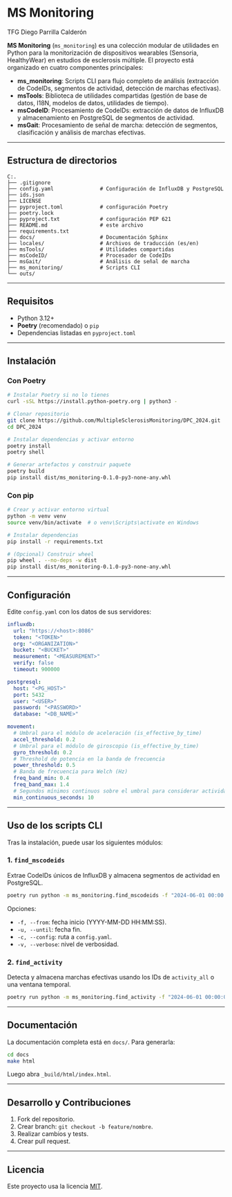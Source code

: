 # MS Monitoring

TFG Diego Parrilla Calderón

**MS Monitoring** (`ms_monitoring`) es una colección modular de utilidades en Python para la monitorización de dispositivos wearables (Sensoria, HealthyWear) en estudios de esclerosis múltiple. El proyecto está organizado en cuatro componentes principales:

- **ms_monitoring**: Scripts CLI para flujo completo de análisis (extracción de CodeIDs, segmentos de actividad, detección de marchas efectivas).
- **msTools**: Biblioteca de utilidades compartidas (gestión de base de datos, I18N, modelos de datos, utilidades de tiempo).
- **msCodeID**: Procesamiento de CodeIDs: extracción de datos de InfluxDB y almacenamiento en PostgreSQL de segmentos de actividad.
- **msGait**: Procesamiento de señal de marcha: detección de segmentos, clasificación y análisis de marchas efectivas.

---

## Estructura de directorios

```
C:.
├── .gitignore
├── config.yaml               # Configuración de InfluxDB y PostgreSQL
├── ids.json
├── LICENSE
├── pyproject.toml            # configuración Poetry
├── poetry.lock
├── pyproject.txt             # configuración PEP 621
├── README.md                 # este archivo
├── requirements.txt
├── docs/                     # Documentación Sphinx
├── locales/                  # Archivos de traducción (es/en)
├── msTools/                  # Utilidades compartidas
├── msCodeID/                 # Procesador de CodeIDs
├── msGait/                   # Análisis de señal de marcha
├── ms_monitoring/            # Scripts CLI
└── outs/
```

---

## Requisitos

- Python 3.12+  
- **Poetry** (recomendado) o `pip`  
- Dependencias listadas en `pyproject.toml` 

---

## Instalación

### Con Poetry

```bash
# Instalar Poetry si no lo tienes
curl -sSL https://install.python-poetry.org | python3 -

# Clonar repositorio
git clone https://github.com/MultipleSclerosisMonitoring/DPC_2024.git
cd DPC_2024

# Instalar dependencias y activar entorno
poetry install
poetry shell

# Generar artefactos y construir paquete
poetry build
pip install dist/ms_monitoring-0.1.0-py3-none-any.whl
```

### Con pip

```bash
# Crear y activar entorno virtual
python -m venv venv
source venv/bin/activate  # o venv\Scripts\activate en Windows

# Instalar dependencias
pip install -r requirements.txt

# (Opcional) Construir wheel
pip wheel . --no-deps -w dist
pip install dist/ms_monitoring-0.1.0-py3-none-any.whl
```

---

## Configuración

Edite `config.yaml` con los datos de sus servidores:

```yaml
influxdb:
  url: "https://<host>:8086"
  token: "<TOKEN>"
  org: "<ORGANIZATION>"
  bucket: "<BUCKET>"
  measurement: "<MEASUREMENT>"
  verify: false
  timeout: 900000

postgresql:
  host: "<PG_HOST>"
  port: 5432
  user: "<USER>"
  password: "<PASSWORD>"
  database: "<DB_NAME>"

movement:
  # Umbral para el módulo de aceleración (is_effective_by_time)
  accel_threshold: 0.2
  # Umbral para el módulo de giroscopio (is_effective_by_time)
  gyro_threshold: 0.2
  # Threshold de potencia en la banda de frecuencia
  power_threshold: 0.5
  # Banda de frecuencia para Welch (Hz)
  freq_band_min: 0.4
  freq_band_max: 1.4
  # Segundos mínimos continuos sobre el umbral para considerar actividad
  min_continuous_seconds: 10
```

---

## Uso de los scripts CLI

Tras la instalación, puede usar los siguientes módulos:

### 1. `find_mscodeids`

Extrae CodeIDs únicos de InfluxDB y almacena segmentos de actividad en PostgreSQL.

```bash
poetry run python -m ms_monitoring.find_mscodeids -f "2024-06-01 00:00:00" -u "2024-06-30 23:59:59" -c config.yaml -v 2
```

Opciones:
- `-f, --from`: fecha inicio (YYYY-MM-DD HH:MM:SS).  
- `-u, --until`: fecha fin.  
- `-c, --config`: ruta a `config.yaml`.  
- `-v, --verbose`: nivel de verbosidad.


### 2. `find_activity`

Detecta y almacena marchas efectivas usando los IDs de `activity_all` o una ventana temporal.

```bash
poetry run python -m ms_monitoring.find_activity -f "2024-06-01 00:00:00" -u "2024-06-30 23:59:59" -c config.yaml --head-rows 10 -v 2
```

---

## Documentación

La documentación completa está en `docs/`. Para generarla:

```bash
cd docs
make html
```

Luego abra `_build/html/index.html`.

---

## Desarrollo y Contribuciones

1. Fork del repositorio.  
2. Crear branch: `git checkout -b feature/nombre`.  
3. Realizar cambios y tests.  
4. Crear pull request.

---

## Licencia

Este proyecto usa la licencia [MIT](LICENSE).  
